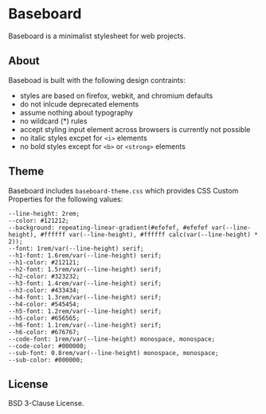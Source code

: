 # Baseboard

Baseboard is a minimalist stylesheet for web projects.

## About

Baseboad is built with the following design contraints:
- styles are based on firefox, webkit, and chromium defaults
- do not inlcude deprecated elements
- assume nothing about typography
- no wildcard (*) rules
- accept styling input element across browsers is currently not possible
- no italic styles excpet for `<i>` elements
- no bold styles except for `<b>` or `<strong>` elements

## Theme

Baseboard includes `baseboard-theme.css` which provides CSS Custom Properties for the following values:

	--line-height: 2rem;
	--color: #121212;
	--background: repeating-linear-gradient(#efefef, #efefef var(--line-height), #ffffff var(--line-height), #ffffff calc(var(--line-height) * 2));
	--font: 1rem/var(--line-height) serif;
	--h1-font: 1.6rem/var(--line-height) serif;
	--h1-color: #212121;
	--h2-font: 1.5rem/var(--line-height) serif;
	--h2-color: #323232;
	--h3-font: 1.4rem/var(--line-height) serif;
	--h3-color: #433434;
	--h4-font: 1.3rem/var(--line-height) serif;
	--h4-color: #545454;
	--h5-font: 1.2rem/var(--line-height) serif;
	--h5-color: #656565;
	--h6-font: 1.1rem/var(--line-height) serif;
	--h6-color: #676767;
	--code-font: 1rem/var(--line-height) monospace, monospace;
	--code-color: #000000;
	--sub-font: 0.8rem/var(--line-height) monospace, monospace;
	--sub-color: #000000;

## License

BSD 3-Clause License.
